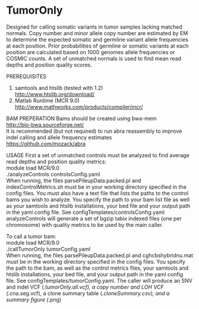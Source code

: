 # TumorOnly
Designed for calling somatic variants in tumor samples lacking matched normals.  Copy number and minor allele copy number are estimated by EM to determine the expected somatic and germline variant allele frequencies at each position.  Prior probabilities of germline or somatic variants at each position are calculated based on 1000 genomes allele frequencies or COSMIC counts.  A set of unmatched normals is used to find mean read depths and position quality scores.

PREREQUISITES
1. samtools and htslib (tested with 1.2)  
http://www.htslib.org/download/  
2. Matlab Runtime (MCR 9.0)  
http://www.mathworks.com/products/compiler/mcr/  

BAM PREPERATION
Bams should be created using bwa-mem  
http://bio-bwa.sourceforge.net/  
It is recommended (but not required) to run abra reassembly to improve indel calling and allele frequency estimates  
https://github.com/mozack/abra  

USAGE
First a set of unmatched controls must be analyzed to find average read depths and position quality metrics:  
	module load MCR/9.0  
	./analyzeControls controlsConfig.yaml  
When running, the files parsePileupData.packed.pl and indexControlMetrics.sh must be in your working directory specified in the config files.  You must also have a text file that lists the paths to the control bams you wish to analyze.  You specify the path to your bam list file as well as your samtools and htslib installations, your bed file and your output path in the yaml config file.  See configTemplates/controlsConfig.yaml  analyzeControls will generate a set of bgzip tabix indexed files (one per chromosome) with quality metrics to be used by the main caller.

To call a tumor bam:  
	module load MCR/9.0  
	./callTumorOnly tumorConfig.yaml  
When running, the files parsePileupData.packed.pl and cghcbshybridnu.mat must be in the working directory specified in the config files.  You specify the path to the bam, as well as the control metrics files, your samtools and htslib installations, your bed file, and your output path in the yaml config file.  See configTemplates/tumorConfig.yaml.  The caller will produce an SNV and indel VCF (*.tumorOnly.all.vcf), a copy number and LOH VCF (*.cna.seg.vcf), a clone summary table (*.cloneSummary.csv), and a summary figure (*.png)

